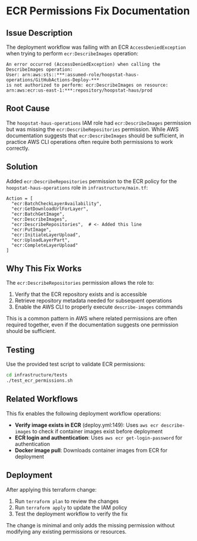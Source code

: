 # ECR Permissions Fix Documentation

## Issue Description

The deployment workflow was failing with an ECR `AccessDeniedException` when trying to perform `ecr:DescribeImages` operation:

```
An error occurred (AccessDeniedException) when calling the DescribeImages operation: 
User: arn:aws:sts::***:assumed-role/hoopstat-haus-operations/GitHubActions-Deploy-*** 
is not authorized to perform: ecr:DescribeImages on resource: 
arn:aws:ecr:us-east-1:***:repository/hoopstat-haus/prod
```

## Root Cause

The `hoopstat-haus-operations` IAM role had `ecr:DescribeImages` permission but was missing the `ecr:DescribeRepositories` permission. While AWS documentation suggests that `ecr:DescribeImages` should be sufficient, in practice AWS CLI operations often require both permissions to work correctly.

## Solution

Added `ecr:DescribeRepositories` permission to the ECR policy for the `hoopstat-haus-operations` role in `infrastructure/main.tf`:

```hcl
Action = [
  "ecr:BatchCheckLayerAvailability",
  "ecr:GetDownloadUrlForLayer", 
  "ecr:BatchGetImage",
  "ecr:DescribeImages",
  "ecr:DescribeRepositories",  # <- Added this line
  "ecr:PutImage",
  "ecr:InitiateLayerUpload",
  "ecr:UploadLayerPart",
  "ecr:CompleteLayerUpload"
]
```

## Why This Fix Works

The `ecr:DescribeRepositories` permission allows the role to:
1. Verify that the ECR repository exists and is accessible
2. Retrieve repository metadata needed for subsequent operations
3. Enable the AWS CLI to properly execute `describe-images` commands

This is a common pattern in AWS where related permissions are often required together, even if the documentation suggests one permission should be sufficient.

## Testing

Use the provided test script to validate ECR permissions:

```bash
cd infrastructure/tests
./test_ecr_permissions.sh
```

## Related Workflows

This fix enables the following deployment workflow operations:
- **Verify image exists in ECR** (deploy.yml:149): Uses `aws ecr describe-images` to check if container images exist before deployment
- **ECR login and authentication**: Uses `aws ecr get-login-password` for authentication
- **Docker image pull**: Downloads container images from ECR for deployment

## Deployment

After applying this terraform change:
1. Run `terraform plan` to review the changes
2. Run `terraform apply` to update the IAM policy
3. Test the deployment workflow to verify the fix

The change is minimal and only adds the missing permission without modifying any existing permissions or resources.